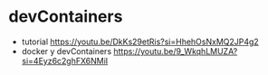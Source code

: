 # devContainers
- tutorial
https://youtu.be/DkKs29etRis?si=HhehOsNxMQ2JP4g2
- docker y devContainers
https://youtu.be/9_WkqhLMUZA?si=4Eyz6c2ghFX6NMiI